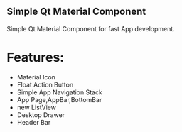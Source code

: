 ## Simple Qt Material Component
Simple Qt Material Component for fast App development.

# Features:
* Material Icon
* Float Action Button
* Simple App Navigation Stack 
* App Page,AppBar,BottomBar
* new ListView
* Desktop Drawer
* Header Bar 

